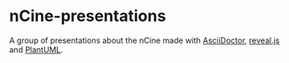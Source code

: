 # nCine-presentations
A group of presentations about the nCine made with [AsciiDoctor](https://asciidoctor.org/), [reveal.js](https://revealjs.com/) and [PlantUML](https://plantuml.com/).


